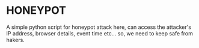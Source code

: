 # HONEYPOT
A simple python script for honeypot attack
here, can access the attacker's IP address, browser details, event time etc...
so, we need to keep safe from hakers.
